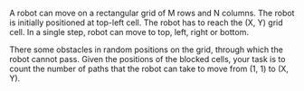 A robot can move on a rectangular grid of M rows and N columns. The robot is initially positioned at top-left cell. The robot has to reach the (X, Y) grid cell. In a single step, robot can move to top, left, right or bottom.

There some obstacles in random positions on the grid, through which the robot cannot pass. Given the positions of the blocked cells, your task is to count the number of paths that the robot can take to move from (1, 1) to (X, Y).
